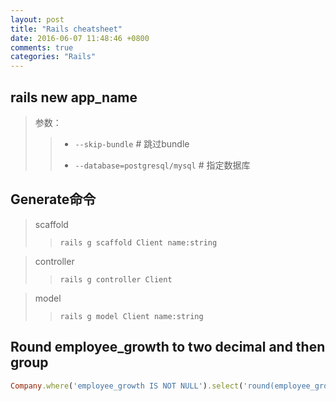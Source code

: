 ```yaml
---
layout: post
title: "Rails cheatsheet"
date: 2016-06-07 11:48:46 +0800
comments: true
categories: "Rails"
---
```

## rails new app_name

  > 参数：
  >>  * `--skip-bundle` \# 跳过bundle
  >>
  >>  * `--database=postgresql/mysql` \# 指定数据库

## Generate命令
  > scaffold
  >> `rails g scaffold Client name:string`

  > controller
  >> `rails g controller Client`

  > model
  >> `rails g model Client name:string`

## Round employee_growth to two decimal and then group

```ruby
Company.where('employee_growth IS NOT NULL').select('round(employee_growth::numeric, 2) AS round_employee_growth').order("round_employee_growth_numeric_2 ASC").group('round(employee_growth::numeric, 2)').count('round(employee_growth::numeric, 2)')
```
